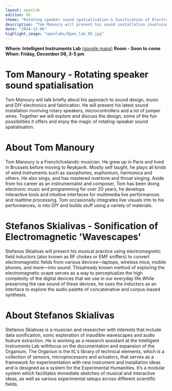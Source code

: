 ```yaml
---
layout: openlab
edition: 95
theme: "Rotating speaker sound spatialisation & Sonification of Electromagnetic 'Wavescapes'"
description: "Tom Manoury will present his sound installation involving rotary speakers, microcontrollers, and a lot of jumper wires. Stefanos Skialivas will present his musical practice using electromagnetic field inductors."
date: "2024-12-06"
highlight_image: "openlabs/Open_lab_95.jpg"
---
```


**Where: Intelligent Instruments Lab** [(google maps)](https://maps.app.goo.gl/JkbEwJhFB8KYCBATA)
**Room - Soon to come**
**When: Friday, December 06, 3-5 pm**
<script>
    import CaptionedImage from "../../components/Images/CaptionedImage.svelte"
</script>


<CaptionedImage
    src="openlabs/Rotating_Speakers.jpg"
    alt="Rotating Speakers" 
    caption="Rotating Speakers"/>
    
# Tom Manoury - Rotating speaker sound spatialisation

Tom Manoury will talk briefly about his approach to sound design, music and DIY electronics and fabrication. He will present his latest sound installation involving rotary speakers, microcontrollers and a lot of jumper wires. Together we will explore and discuss the design, some of the fun possibilities it offers and enjoy the magic of rotating-speaker sound spatialisation.


<CaptionedImage
    src="openlabs/Tom_Manoury.png"
    alt="Composer Tom Manoury"
    caption="Composer Tom Manoury"/>

# About Tom Manoury

Tom Manoury is a French/Icelandic musician. He grew up in Paris and lived in Brussels before moving to Reykjavik. Mostly self taught, he plays all kinds of wind instruments such as saxophones, euphonium, harmonica and others. He also sings, and has mastered overtone and throat singing. Aside from his career as an instrumentalist and composer, Tom has been doing electronic music and programming for over 20 years, he develops interactive tools and intuitive interfaces for multimedia live performances and realtime processing. Tom occasionally integrates live visuals into to his performances, is into DIY and builds stuff using a variety of materials.

# Stefanos Skialivas - Sonification of Electromagnetic 'Wavescapes'

Stefanos Skialivas will present his musical practice using electromagnetic field inductors (also known as RF chokes or EMF sniffers) to convert electromagnetic fields from various devices—laptops, wireless mice, mobile phones, and more—into sound. Thisalready known method of exploring the electromagnetic scape serves as a way to perceptualize the high complexity of the digital devices that we use in our everyday life.While preserving the raw sound of these devices, he uses the inductors as an interface to explore the audio palette of concatenative and corpus-based synthesis. 


# About Stefanos Skialivas

Stefanos Skialivas is a musician and researcher with interests that include data sonification, sonic exploration of inaudible wavescapes and audio feature extraction. He is working as a research assistant at the Intelligent Instruments Lab withfocus on the documentation and expansion of the Organium. The Organiun is the IIL's library of technical elements, which is a collection of sensors, microprocessors and actuators, that serves as a framework for experimentation with new instrument and installation ideas and is designed as a system for the Experimental Humanities. It’s a modular system which facilitates immediate sketches of musical and interactive ideas, as well as various experimental setups across different scientific fields.



